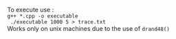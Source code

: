 To execute use :
<br>
``` g++ *.cpp -o executable ```
<br>
``` ./executable 1000 5 > trace.txt```
<br>
Works only on unix machines due to the use of ```drand48()```
